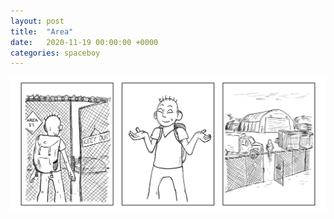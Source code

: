 ```yaml
---
layout: post
title:  "Area"
date:   2020-11-19 00:00:00 +0000
categories: spaceboy
---
```


![Area](spaceboy/05%20-%20area.png)

